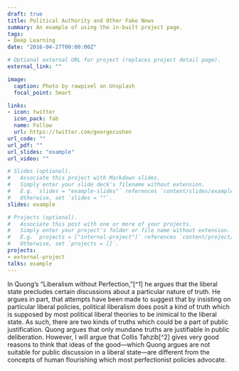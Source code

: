 ```yaml
---
draft: true
title: Political Authority and Other Fake News
summary: An example of using the in-built project page.
tags:
- Deep Learning
date: "2016-04-27T00:00:00Z"

# Optional external URL for project (replaces project detail page).
external_link: ""

image:
  caption: Photo by rawpixel on Unsplash
  focal_point: Smart

links:
- icon: twitter
  icon_pack: fab
  name: Follow
  url: https://twitter.com/georgecushen
url_code: ""
url_pdf: ""
url_slides: "example"
url_video: ""

# Slides (optional).
#   Associate this project with Markdown slides.
#   Simply enter your slide deck's filename without extension.
#   E.g. `slides = "example-slides"` references `content/slides/example-slides.md`.
#   Otherwise, set `slides = ""`.
slides: example

# Projects (optional).
#   Associate this post with one or more of your projects.
#   Simply enter your project's folder or file name without extension.
#   E.g. `projects = ["internal-project"]` references `content/project/deep-learning/index.md`.
#   Otherwise, set `projects = []`.
projects: 
- external-project
talks: example
---
```


In Quong’s “Liberalism without Perfection,”[^1] he argues that the
liberal state precludes certain discussions about a particular nature of
truth. He argues in part, that attempts have been made to suggest that
by insisting on particular liberal policies, political liberalism does
posit a kind of truth which is supposed by most political liberal
theories to be inimical to the liberal state. As such, there are two
kinds of truths which could be a part of public justification. Quong
argues that only mundane truths are justifiable in public deliberation.
However, I will argue that Collis Tahzib[^2] gives very good reasons to
think that ideas of the good—which Quong argues are not suitable for
public discussion in a liberal state—are different from the concepts of
human flourishing which most perfectionist policies advocate.
